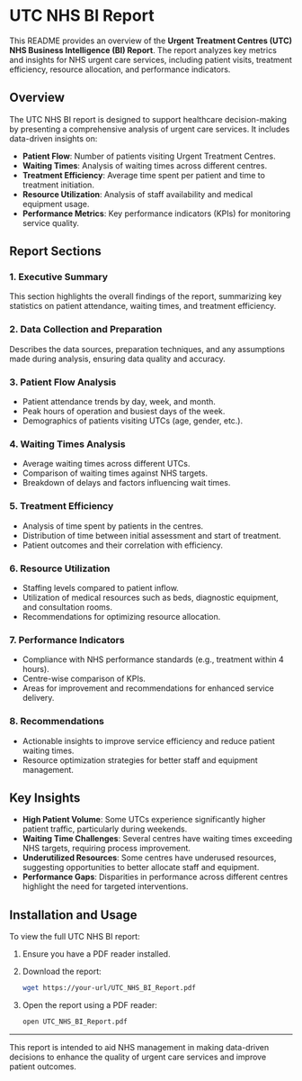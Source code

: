 # UTC NHS BI Report

This README provides an overview of the **Urgent Treatment Centres (UTC) NHS Business Intelligence (BI) Report**. The report analyzes key metrics and insights for NHS urgent care services, including patient visits, treatment efficiency, resource allocation, and performance indicators.

## Overview

The UTC NHS BI report is designed to support healthcare decision-making by presenting a comprehensive analysis of urgent care services. It includes data-driven insights on:

- **Patient Flow**: Number of patients visiting Urgent Treatment Centres.
- **Waiting Times**: Analysis of waiting times across different centres.
- **Treatment Efficiency**: Average time spent per patient and time to treatment initiation.
- **Resource Utilization**: Analysis of staff availability and medical equipment usage.
- **Performance Metrics**: Key performance indicators (KPIs) for monitoring service quality.

## Report Sections

### 1. **Executive Summary**
This section highlights the overall findings of the report, summarizing key statistics on patient attendance, waiting times, and treatment efficiency.

### 2. **Data Collection and Preparation**
Describes the data sources, preparation techniques, and any assumptions made during analysis, ensuring data quality and accuracy.

### 3. **Patient Flow Analysis**
- Patient attendance trends by day, week, and month.
- Peak hours of operation and busiest days of the week.
- Demographics of patients visiting UTCs (age, gender, etc.).

### 4. **Waiting Times Analysis**
- Average waiting times across different UTCs.
- Comparison of waiting times against NHS targets.
- Breakdown of delays and factors influencing wait times.

### 5. **Treatment Efficiency**
- Analysis of time spent by patients in the centres.
- Distribution of time between initial assessment and start of treatment.
- Patient outcomes and their correlation with efficiency.

### 6. **Resource Utilization**
- Staffing levels compared to patient inflow.
- Utilization of medical resources such as beds, diagnostic equipment, and consultation rooms.
- Recommendations for optimizing resource allocation.

### 7. **Performance Indicators**
- Compliance with NHS performance standards (e.g., treatment within 4 hours).
- Centre-wise comparison of KPIs.
- Areas for improvement and recommendations for enhanced service delivery.

### 8. **Recommendations**
- Actionable insights to improve service efficiency and reduce patient waiting times.
- Resource optimization strategies for better staff and equipment management.

## Key Insights
- **High Patient Volume**: Some UTCs experience significantly higher patient traffic, particularly during weekends.
- **Waiting Time Challenges**: Several centres have waiting times exceeding NHS targets, requiring process improvement.
- **Underutilized Resources**: Some centres have underused resources, suggesting opportunities to better allocate staff and equipment.
- **Performance Gaps**: Disparities in performance across different centres highlight the need for targeted interventions.

## Installation and Usage

To view the full UTC NHS BI report:

1. Ensure you have a PDF reader installed.
2. Download the report:
   ```bash
   wget https://your-url/UTC_NHS_BI_Report.pdf
   ```

3. Open the report using a PDF reader:
   ```bash
   open UTC_NHS_BI_Report.pdf
   ```
---

This report is intended to aid NHS management in making data-driven decisions to enhance the quality of urgent care services and improve patient outcomes.
